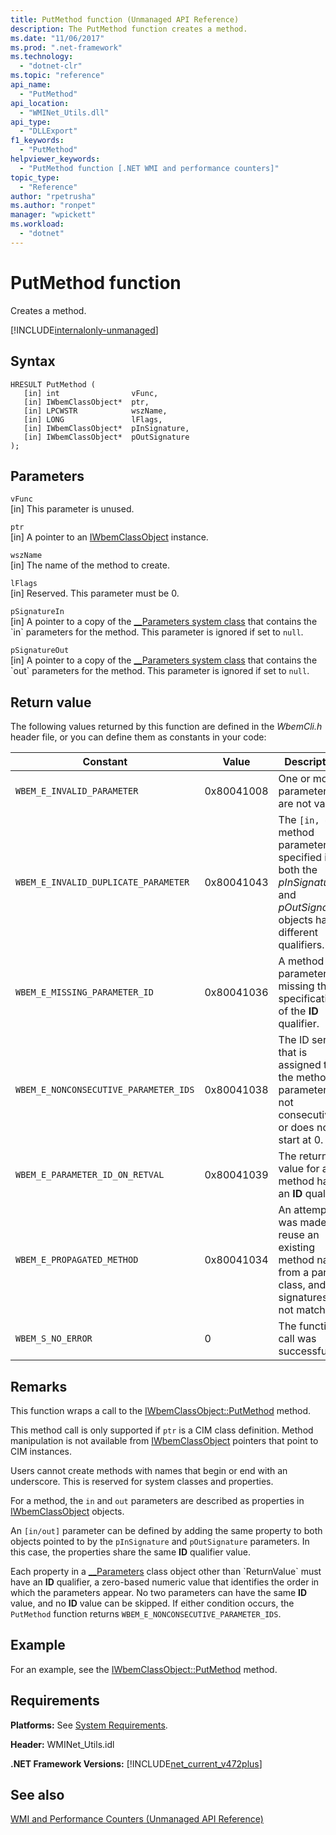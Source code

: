```yaml
---
title: PutMethod function (Unmanaged API Reference)
description: The PutMethod function creates a method.
ms.date: "11/06/2017"
ms.prod: ".net-framework"
ms.technology: 
  - "dotnet-clr"
ms.topic: "reference"
api_name: 
  - "PutMethod"
api_location: 
  - "WMINet_Utils.dll"
api_type: 
  - "DLLExport"
f1_keywords: 
  - "PutMethod"
helpviewer_keywords: 
  - "PutMethod function [.NET WMI and performance counters]"
topic_type: 
  - "Reference"
author: "rpetrusha"
ms.author: "ronpet"
manager: "wpickett"
ms.workload: 
  - "dotnet"
---
```

# PutMethod function
Creates a method.

[!INCLUDE[internalonly-unmanaged](../../../../includes/internalonly-unmanaged.md)]
    
## Syntax  
  
```  
HRESULT PutMethod (
   [in] int                vFunc, 
   [in] IWbemClassObject*  ptr, 
   [in] LPCWSTR            wszName,
   [in] LONG               lFlags,
   [in] IWbemClassObject*  pInSignature,
   [in] IWbemClassObject*  pOutSignature
); 
```  

## Parameters

`vFunc`  
[in] This parameter is unused.

`ptr`  
[in] A pointer to an [IWbemClassObject](https://msdn.microsoft.com/library/aa391433%28v=vs.85%29.aspx) instance.

`wszName`  
[in] The name of the method to create. 

`lFlags`  
[in] Reserved. This parameter must be 0.

`pSignatureIn`  
[in] A pointer to a copy of the [__Parameters system class](https://msdn.microsoft.com/library/aa394667(v=vs.85).aspx) that contains the `in` parameters for the method. This parameter is ignored if set to `null`.  

`pSignatureOut`  
[in]  A pointer to a copy of the [__Parameters system class](https://msdn.microsoft.com/library/aa394667(v=vs.85).aspx) that contains the `out` parameters for the method. This parameter is ignored if set to `null`.
 

## Return value

The following values returned by this function are defined in the *WbemCli.h* header file, or you can define them as constants in your code:

|Constant  |Value  |Description  |
|---------|---------|---------|
| `WBEM_E_INVALID_PARAMETER` | 0x80041008 | One or more parameters are not valid. |
| `WBEM_E_INVALID_DUPLICATE_PARAMETER` | 0x80041043 | The `[in, out]` method parameter specified in both the *pInSignature* and *pOutSignature* objects have different qualifiers.
| `WBEM_E_MISSING_PARAMETER_ID` | 0x80041036 | A method parameter is missing the specification of the **ID** qualifier. |
| `WBEM_E_NONCONSECUTIVE_PARAMETER_IDS` | 0x80041038 | The ID series that is assigned to the method parameters is not consecutive or does not start at 0. |
| `WBEM_E_PARAMETER_ID_ON_RETVAL` | 0x80041039 | The return value for a method has an **ID** qualifier. |
| `WBEM_E_PROPAGATED_METHOD` | 0x80041034 | An attempt was made to reuse an existing method name from a parent class, and the signatures did not match. |
| `WBEM_S_NO_ERROR` | 0 | The function call was successful. |
  
## Remarks

This function wraps a call to the [IWbemClassObject::PutMethod](https://msdn.microsoft.com/library/aa391456(v=vs.85).aspx) method.

This method call is only supported if `ptr` is a CIM class definition. Method manipulation is not available from [IWbemClassObject](https://msdn.microsoft.com/library/aa391433%28v=vs.85%29.aspx?f=255&MSPPError=-2147217396) pointers that point to CIM instances.

Users cannot create methods with names that begin or end with an underscore. This is reserved for system classes and properties.

For a method, the `in` and `out` parameters are described as properties in [IWbemClassObject](https://msdn.microsoft.com/library/aa391433%28v=vs.85%29.aspx?f=255&MSPPError=-2147217396) objects.

An `[in/out]` parameter can be defined by adding the same property to both objects pointed to by the `pInSignature` and `pOutSignature` parameters. In this case, the properties share the same **ID** qualifier value.

Each property in a [__Parameters](https://msdn.microsoft.com/library/aa394667(v=vs.85).aspx) class object other than `ReturnValue` must have an **ID** qualifier, a zero-based numeric value that identifies the order in which the parameters appear. No two parameters can have the same **ID** value, and no **ID** value can be skipped. If either condition occurs, the `PutMethod` function returns `WBEM_E_NONCONSECUTIVE_PARAMETER_IDS`.

## Example

For an example, see the [IWbemClassObject::PutMethod](https://msdn.microsoft.com/library/aa391456(v=vs.85).aspx) method.

## Requirements  
 **Platforms:** See [System Requirements](../../../../docs/framework/get-started/system-requirements.md).  
  
 **Header:** WMINet_Utils.idl  
  
 **.NET Framework Versions:** [!INCLUDE[net_current_v472plus](../../../../includes/net-current-v472plus.md)]  
  
## See also  
[WMI and Performance Counters (Unmanaged API Reference)](index.md)
